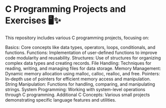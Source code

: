 # C Programming Projects and Exercises 🖥️✨
This repository includes various C programming projects, focusing on:

Basics: Core concepts like data types, operators, loops, conditionals, and functions.
Functions: Implementation of user-defined functions to improve code modularity and reusability.
Structures: Use of structures for organizing complex data types and creating records.
File Handling: Techniques for reading, writing, and managing files for data storage.
Memory Management: Dynamic memory allocation using malloc, calloc, realloc, and free.
Pointers: In-depth use of pointers for efficient memory access and manipulation.
String Manipulation: Functions for handling, comparing, and manipulating strings.
System Programming: Working with system-level operations through C programming.
Additional C Concepts: Various small projects demonstrating specific language features and utilities.
